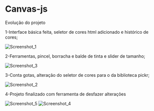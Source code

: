 # Canvas-js
Evolução do projeto

1-Interface básica feita, seletor de cores html adicionado e histórico de cores;

![Screenshot_1](https://github.com/user-attachments/assets/187943b5-3ea9-4568-a7fb-aaa0ea626fc1)

2-Ferramentas, pincel, borracha e balde de tinta e slider de tamanho;

![Screenshot_3](https://github.com/user-attachments/assets/71c9118e-e928-4165-806c-427193004dea)

3-Conta gotas, alteração do seletor de cores para o da biblioteca pickr;

![Screenshot_2](https://github.com/user-attachments/assets/0dbce305-17b5-4d8b-8a25-bc688b915f58)

4-Projeto finalizado com ferramenta de desfazer alterações

![Screenshot_5](https://github.com/user-attachments/assets/f8a92cfc-9737-4601-bd00-e1ee5b69c161)
![Screenshot_4](https://github.com/user-attachments/assets/4c40bd7e-f9bc-45e3-aec4-948748c8d7e3)
